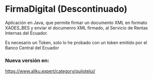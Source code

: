 FirmaDigital (Descontinuado)
============

Aplicación en Java, que permite firmar un documento XML en formato XADES_BES y enviar el documenro XML firmado, al Servicio de Rentas Internas del Ecuador.

Es necesario un Token, solo lo he probado con un token emitido por el Banco Central del Ecuador

### Nueva versión en:
https://www.allku.expert/category/quijotelui/
